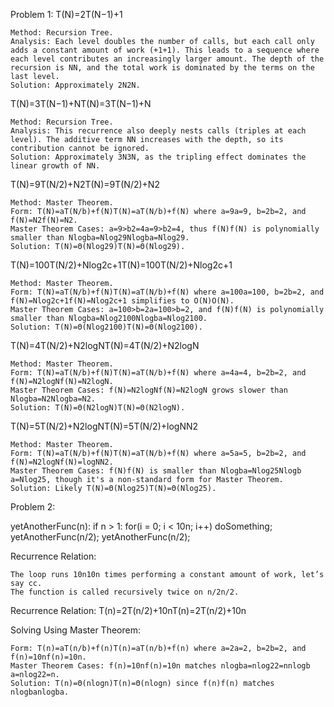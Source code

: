 Problem 1:
T(N)=2T(N−1)+1

    Method: Recursion Tree.
    Analysis: Each level doubles the number of calls, but each call only adds a constant amount of work (+1+1). This leads to a sequence where each level contributes an increasingly larger amount. The depth of the recursion is NN, and the total work is dominated by the terms on the last level.
    Solution: Approximately 2N2N.

T(N)=3T(N−1)+NT(N)=3T(N−1)+N

    Method: Recursion Tree.
    Analysis: This recurrence also deeply nests calls (triples at each level). The additive term NN increases with the depth, so its contribution cannot be ignored.
    Solution: Approximately 3N3N, as the tripling effect dominates the linear growth of NN.

T(N)=9T(N/2)+N2T(N)=9T(N/2)+N2

    Method: Master Theorem.
    Form: T(N)=aT(N/b)+f(N)T(N)=aT(N/b)+f(N) where a=9a=9, b=2b=2, and f(N)=N2f(N)=N2.
    Master Theorem Cases: a=9>b2=4a=9>b2=4, thus f(N)f(N) is polynomially smaller than Nlog⁡ba=Nlog⁡29Nlogb​a=Nlog2​9.
    Solution: T(N)=Θ(Nlog⁡29)T(N)=Θ(Nlog2​9).

T(N)=100T(N/2)+Nlog⁡2c+1T(N)=100T(N/2)+Nlog2​c+1

    Method: Master Theorem.
    Form: T(N)=aT(N/b)+f(N)T(N)=aT(N/b)+f(N) where a=100a=100, b=2b=2, and f(N)=Nlog⁡2c+1f(N)=Nlog2​c+1 simplifies to O(N)O(N).
    Master Theorem Cases: a=100>b=2a=100>b=2, and f(N)f(N) is polynomially smaller than Nlog⁡ba=Nlog⁡2100Nlogb​a=Nlog2​100.
    Solution: T(N)=Θ(Nlog⁡2100)T(N)=Θ(Nlog2​100).

T(N)=4T(N/2)+N2log⁡NT(N)=4T(N/2)+N2logN

    Method: Master Theorem.
    Form: T(N)=aT(N/b)+f(N)T(N)=aT(N/b)+f(N) where a=4a=4, b=2b=2, and f(N)=N2log⁡Nf(N)=N2logN.
    Master Theorem Cases: f(N)=N2log⁡Nf(N)=N2logN grows slower than Nlog⁡ba=N2Nlogb​a=N2.
    Solution: T(N)=Θ(N2log⁡N)T(N)=Θ(N2logN).

T(N)=5T(N/2)+N2log⁡NT(N)=5T(N/2)+logNN2​

    Method: Master Theorem.
    Form: T(N)=aT(N/b)+f(N)T(N)=aT(N/b)+f(N) where a=5a=5, b=2b=2, and f(N)=N2log⁡Nf(N)=logNN2​.
    Master Theorem Cases: f(N)f(N) is smaller than Nlog⁡ba=Nlog⁡25Nlogb​a=Nlog2​5, though it's a non-standard form for Master Theorem.
    Solution: Likely T(N)=Θ(Nlog⁡25)T(N)=Θ(Nlog2​5).

Problem 2:

yetAnotherFunc(n):
if n > 1:
for(i = 0; i < 10n; i++)
doSomething;
yetAnotherFunc(n/2);
yetAnotherFunc(n/2);

Recurrence Relation:

    The loop runs 10n10n times performing a constant amount of work, let’s say cc.
    The function is called recursively twice on n/2n/2.

Recurrence Relation: T(n)=2T(n/2)+10nT(n)=2T(n/2)+10n

Solving Using Master Theorem:

    Form: T(n)=aT(n/b)+f(n)T(n)=aT(n/b)+f(n) where a=2a=2, b=2b=2, and f(n)=10nf(n)=10n.
    Master Theorem Cases: f(n)=10nf(n)=10n matches nlog⁡ba=nlog⁡22=nnlogb​a=nlog2​2=n.
    Solution: T(n)=Θ(nlog⁡n)T(n)=Θ(nlogn) since f(n)f(n) matches nlog⁡banlogb​a.
